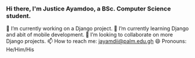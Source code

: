 ### Hi there, I'm Justice Ayamdoo, a BSc. Computer Science student.
🔭 I’m currently working on a Django project.
🌱 I’m currently learning Django and abit of mobile development.
👯 I’m looking to collaborate on more Django projects.
📫 How to reach me: jayamdii@palm.edu.gh
😄 Pronouns: He/Him/His

<!--
**Justice52/Justice52** is a ✨ _special_ ✨ repository because its `README.md` (this file) appears on your GitHub profile.

Here are some ideas to get you started:

- 🔭 I’m currently working on ...
- 🌱 I’m currently learning ...
- 👯 I’m looking to collaborate on ...
- 🤔 I’m looking for help with ...
- 💬 Ask me about ...
- 📫 How to reach me: ...
- 😄 Pronouns: ...
- ⚡ Fun fact: ...
-->
